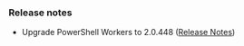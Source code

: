 ### Release notes
<!-- Please add your release notes in the following format:
- My change description (#PR)
 -->

- Upgrade PowerShell Workers to 2.0.448 ([Release Notes](https://github.com/Azure/azure-functions-powershell-worker/releases/tag/v2.0.448))
